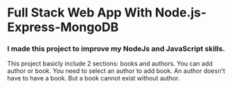 # Full Stack Web App With Node.js-Express-MongoDB
### I made this project to improve my NodeJs and JavaScript skills.
This project basicly include 2 sections: books and authors.
You can add author or book. You need to select an author to add book.
An author doesn't have to have a book. But a book cannot exist without author.



